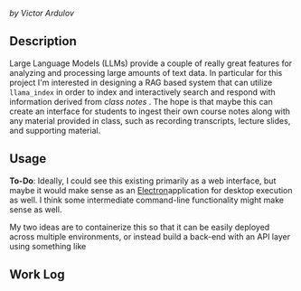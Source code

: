 *by Victor Ardulov*

## Description

Large Language Models (LLMs) provide a couple of really great features for analyzing and processing large amounts of text data. In particular for this project I'm interested in designing a RAG based system that can utilize `llama_index` in order to index and interactively search and respond with information derived from *class notes* . The hope is that maybe this can create an interface for students to ingest their own course notes along with any material provided in class, such as recording transcripts, lecture slides, and supporting material.

## Usage

**To-Do**:  Ideally, I could see this existing primarily as a web interface, but maybe it would make sense as an [Electron](https://www.electronjs.org/docs/latest/tutorial/tutorial-first-app)application for desktop execution as well. I think some intermediate command-line functionality might make sense as well. 

My two ideas are to containerize this so that it can be easily deployed across multiple environments, or instead build a back-end with an API layer using something like 
## Work Log


